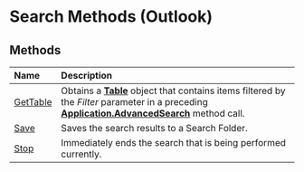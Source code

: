
# Search Methods (Outlook)

## Methods



|**Name**|**Description**|
|:-----|:-----|
|[GetTable](3aba6b77-73a3-9620-9c18-b2e03c7b63bc.md)|Obtains a  **[Table](0affaafd-93fe-227a-acee-e09a86cadc20.md)** object that contains items filtered by the _Filter_ parameter in a preceding **[Application.AdvancedSearch](7b433d8b-08b9-dff1-b854-287d76b47a90.md)** method call.|
|[Save](a6dbec81-67fd-e337-b640-4f94ab36218f.md)|Saves the search results to a Search Folder.|
|[Stop](c087e5aa-a846-56e1-a808-e8718096c3c9.md)|Immediately ends the search that is being performed currently.|
